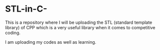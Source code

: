# STL-in-C-
This is a repository where I will be uploading the STL (standard template library)  of CPP which is a very useful library when it comes to competitive coding.

I am uploading my codes as well as learning.

